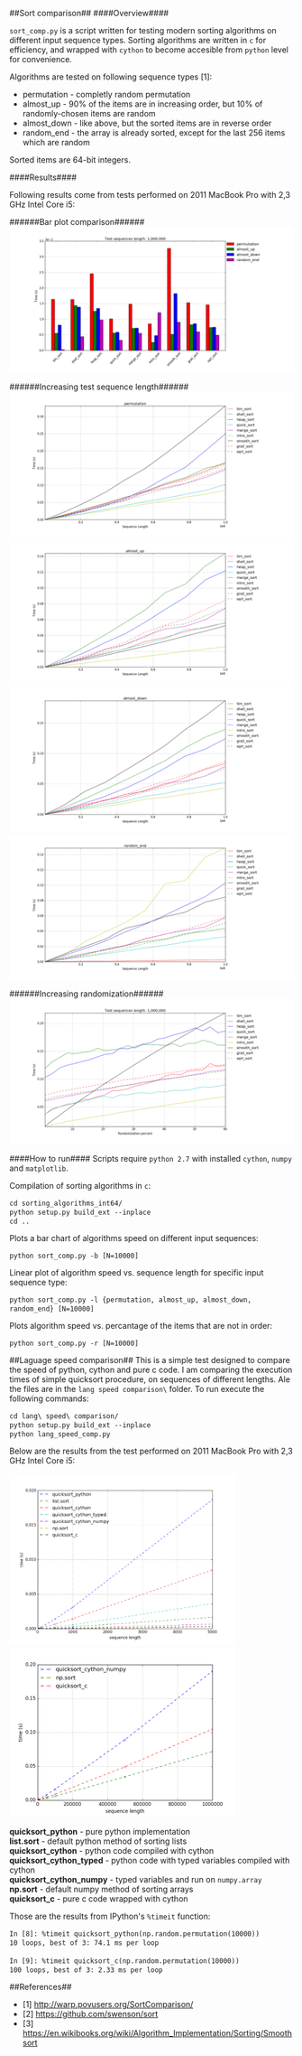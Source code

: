 ##Sort comparison##
####Overview####

`sort_comp.py` is a script written for testing modern sorting algorithms on different input sequence types. Sorting algorithms are written in `c` for efficiency, and wrapped with `cython` to become accesible from `python` level for convenience. 

Algorithms are tested on following sequence types [1]:
- permutation - completly random permutation
- almost_up - 90% of the items are in increasing order, but 10% of randomly-chosen items are random
- almost_down - like above, but the sorted items are in reverse order
- random_end - the array is already sorted, except for the last 256 items which are random

Sorted items are 64-bit integers.

####Results####

Following results come from tests performed on 2011 MacBook Pro with 2,3 GHz Intel Core i5:

######Bar plot comparison######
<img src="https://github.com/ppkwiatkowski/sort_comparison/blob/master/results/b_1kk.png">

######Increasing test sequence length######
<img src="https://github.com/ppkwiatkowski/sort_comparison/blob/master/results/l_permutation_1kk.png">
<img src="https://github.com/ppkwiatkowski/sort_comparison/blob/master/results/l_almost_up_1kk.png">
<img src="https://github.com/ppkwiatkowski/sort_comparison/blob/master/results/l_almost_down_1kk.png">
<img src="https://github.com/ppkwiatkowski/sort_comparison/blob/master/results/l_random_end_1kk.png">

######Increasing randomization######
<img src="https://github.com/ppkwiatkowski/sort_comparison/blob/master/results/r_1kk.png">

####How to run####
Scripts require `python 2.7` with installed `cython`, `numpy` and `matplotlib`.

Compilation of sorting algorithms in `c`:

    cd sorting_algorithms_int64/
    python setup.py build_ext --inplace
    cd ..
    
Plots a bar chart of algorithms speed on different input sequences: 

    python sort_comp.py -b [N=10000]
Linear plot of algorithm speed vs. sequence length for specific input sequence type:

    python sort_comp.py -l {permutation, almost_up, almost_down, random_end} [N=10000]
Plots algorithm speed vs. percantage of the items that are not in order:

    python sort_comp.py -r [N=10000]
  
##Laguage speed comparison##
This is a simple test designed to compare the speed of python, cython and pure c code.
I am comparing the execution times of simple quicksort procedure, on sequences of different lengths.
Ale the files are in the `lang speed comparison\` folder. To run execute the following commands:
```
cd lang\ speed\ comparison/
python setup.py build_ext --inplace
python lang_speed_comp.py
```
Below are the results from the test performed on 2011 MacBook Pro with 2,3 GHz Intel Core i5:

<img width="400" src="https://raw.githubusercontent.com/ppkwiatkowski/sort_comparison/master/lang%20speed%20comparison/result_all.png">
<img width="400" src="https://raw.githubusercontent.com/ppkwiatkowski/sort_comparison/master/lang%20speed%20comparison/result_fast.png">

**quicksort_python** - pure python implementation<br/>
**list.sort** - default python method of sorting lists<br/>
**quicksort_cython** - python code compiled with cython<br/> 
**quicksort_cython_typed** - python code with typed variables compiled with cython<br/>
**quicksort_cython_numpy** - typed variables and run on `numpy.array`<br/>
**np.sort** - default numpy method of sorting arrays<br/>
**quicksort_c** - pure c code wrapped with cython<br/>

Those are the results from IPython's `%timeit` function:
```
In [8]: %timeit quicksort_python(np.random.permutation(10000))
10 loops, best of 3: 74.1 ms per loop

In [9]: %timeit quicksort_c(np.random.permutation(10000))
100 loops, best of 3: 2.33 ms per loop
```
##References##
- [1] http://warp.povusers.org/SortComparison/
- [2] https://github.com/swenson/sort
- [3] https://en.wikibooks.org/wiki/Algorithm_Implementation/Sorting/Smoothsort
